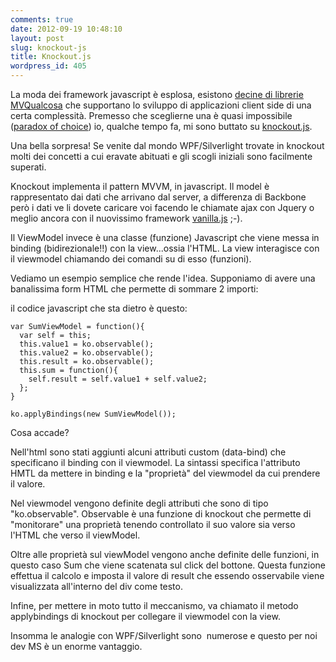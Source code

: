 ```yaml
---
comments: true
date: 2012-09-19 10:48:10
layout: post
slug: knockout-js
title: Knockout.js
wordpress_id: 405
---
```


La moda dei framework javascript è esplosa, esistono [decine di librerie MVQualcosa](http://addyosmani.com/blog/javascript-mvc-jungle/) che supportano lo sviluppo di applicazioni client side di una certa complessità. Premesso che sceglierne una è quasi impossibile ([paradox of choice](http://en.wikipedia.org/wiki/The_Paradox_of_Choice:_Why_More_Is_Less)) io, qualche tempo fa, mi sono buttato su [knockout.js](http://knockoutjs.com).

Una bella sorpresa! Se venite dal mondo WPF/Silverlight trovate in knockout molti dei concetti a cui eravate abituati e gli scogli iniziali sono facilmente superati.

<!-- more -->

Knockout implementa il pattern MVVM, in javascript. Il model è rappresentato dai dati che arrivano dal server, a differenza di Backbone però i dati ve li dovete caricare voi facendo le chiamate ajax con Jquery o meglio ancora con il nuovissimo framework [vanilla.js](http://vanilla-js.com) ;-).

Il ViewModel invece è una classe (funzione) Javascript che viene messa in binding (bidirezionale!!) con la view...ossia l'HTML. La view interagisce con il viewmodel chiamando dei comandi su di esso (funzioni).

Vediamo un esempio semplice che rende l'idea. Supponiamo di avere una banalissima form HTML che permette di sommare 2 importi:

il codice javascript che sta dietro è questo:


    var SumViewModel = function(){
      var self = this;
      this.value1 = ko.observable();
      this.value2 = ko.observable();
      this.result = ko.observable();
      this.sum = function(){
        self.result = self.value1 + self.value2;
      };
    }

    ko.applyBindings(new SumViewModel());


Cosa accade?

Nell'html sono stati aggiunti alcuni attributi custom (data-bind) che specificano il binding con il viewmodel. La sintassi specifica l'attributo HMTL da mettere in binding e la "proprietà" del viewmodel da cui prendere il valore.

Nel viewmodel vengono definite degli attributi che sono di tipo "ko.observable". Observable è una funzione di knockout che permette di "monitorare" una proprietà tenendo controllato il suo valore sia verso l'HTML che verso il viewModel.

Oltre alle proprietà sul viewModel vengono anche definite delle funzioni, in questo caso Sum che viene scatenata sul click del bottone. Questa funzione effettua il calcolo e imposta il valore di result che essendo osservabile viene visualizzata all'interno del div come testo.

Infine, per mettere in moto tutto il meccanismo, va chiamato il metodo applybindings di knockout per collegare il viewmodel con la view.

Insomma le analogie con WPF/Silverlight sono  numerose e questo per noi dev MS è un enorme vantaggio.

